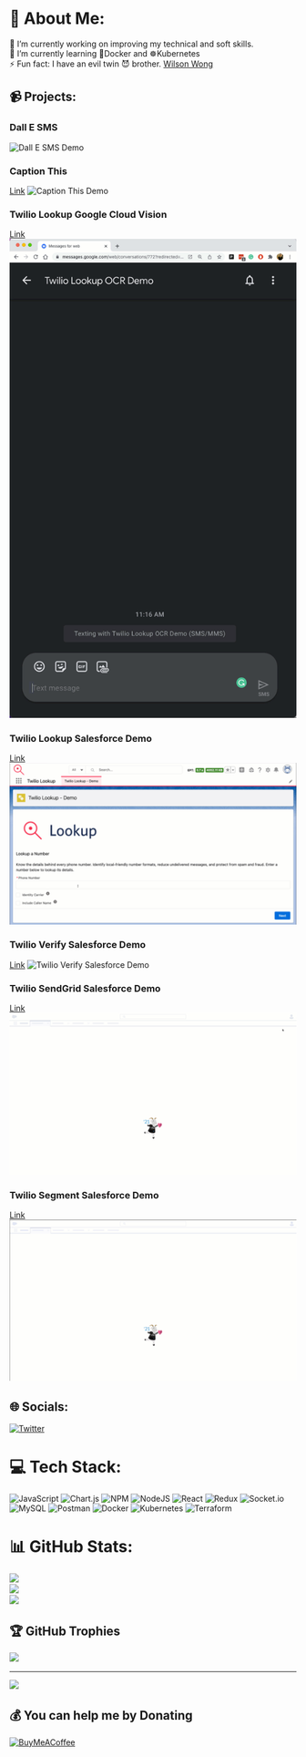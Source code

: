 # 💫 About Me:
🔭 I’m currently working on improving my technical and soft skills.<br>🌱 I’m currently learning 🐳Docker and ☸Kubernetes <br>⚡ Fun fact: I have an evil twin 😈 brother. [Wilson Wong](https://github.com/wilsonwong13)

## 📹 Projects:

### Dall E SMS
![Dall E SMS Demo](./assets/Dall-E-SMS-Demo.gif)
### Caption This
[Link](https://github.com/anthonywong555/Caption-This)
![Caption This Demo](./assets/Caption-This-Demo.gif)
### Twilio Lookup Google Cloud Vision
[Link](https://github.com/anthonywong555/Twilio-Lookup-Google-Cloud-Vision-Demo)
![Twilio Lookup OCR Demo](./assets/Twilio-Lookup-OCR-Demo.gif)
### Twilio Lookup Salesforce Demo
[Link](https://github.com/anthonywong555/Twilio-Lookup-Salesforce-Demo)
![Twilio Lookup Salesforce Demo](./assets/Twilio-Lookup-Salesforce-Demo.gif)
### Twilio Verify Salesforce Demo
[Link](https://github.com/anthonywong555/Twilio-Verify-Salesforce-Demo)
![Twilio Verify Salesforce Demo](./assets/Twilio-Verify-Salesforce-Demo.gif)
### Twilio SendGrid Salesforce Demo
[Link](https://github.com/anthonywong555/Twilio-SendGrid-Salesforce-Demo)
![Twilio SendGrid Salesforce Demo](./assets/Twilio-SendGrid-Salesforce-Demo.gif)
### Twilio Segment Salesforce Demo
[Link](https://github.com/anthonywong555/Twilio-Segment-Salesforce-Demo)
![Twilio Segment Salesforce Demo](./assets/Twilio-Segment-Salesforce-Demo.gif)


## 🌐 Socials:
[![Twitter](https://img.shields.io/badge/Twitter-%231DA1F2.svg?logo=Twitter&logoColor=white)](https://twitter.com/anthonywong555) 

# 💻 Tech Stack:
![JavaScript](https://img.shields.io/badge/javascript-%23323330.svg?style=for-the-badge&logo=javascript&logoColor=%23F7DF1E) ![Chart.js](https://img.shields.io/badge/chart.js-F5788D.svg?style=for-the-badge&logo=chart.js&logoColor=white) ![NPM](https://img.shields.io/badge/NPM-%23000000.svg?style=for-the-badge&logo=npm&logoColor=white) ![NodeJS](https://img.shields.io/badge/node.js-6DA55F?style=for-the-badge&logo=node.js&logoColor=white) ![React](https://img.shields.io/badge/react-%2320232a.svg?style=for-the-badge&logo=react&logoColor=%2361DAFB) ![Redux](https://img.shields.io/badge/redux-%23593d88.svg?style=for-the-badge&logo=redux&logoColor=white) ![Socket.io](https://img.shields.io/badge/Socket.io-black?style=for-the-badge&logo=socket.io&badgeColor=010101) ![MySQL](https://img.shields.io/badge/mysql-%2300f.svg?style=for-the-badge&logo=mysql&logoColor=white) ![Postman](https://img.shields.io/badge/Postman-FF6C37?style=for-the-badge&logo=postman&logoColor=white) ![Docker](https://img.shields.io/badge/docker-%230db7ed.svg?style=for-the-badge&logo=docker&logoColor=white) ![Kubernetes](https://img.shields.io/badge/kubernetes-%23326ce5.svg?style=for-the-badge&logo=kubernetes&logoColor=white) ![Terraform](https://img.shields.io/badge/terraform-%235835CC.svg?style=for-the-badge&logo=terraform&logoColor=white)
# 📊 GitHub Stats:
![](https://github-readme-stats.vercel.app/api?username=anthonywong555&theme=default&hide_border=false&include_all_commits=true&count_private=true)<br/>
![](https://github-readme-streak-stats.herokuapp.com/?user=anthonywong555&theme=default&hide_border=false)<br/>
![](https://github-readme-stats.vercel.app/api/top-langs/?username=anthonywong555&theme=default&hide_border=false&include_all_commits=true&count_private=true&layout=compact)

## 🏆 GitHub Trophies
![](https://github-profile-trophy.vercel.app/?username=anthonywong555&theme=flat&no-frame=false&no-bg=false&margin-w=4)

---
[![](https://visitcount.itsvg.in/api?id=anthonywong555&icon=0&color=0)](https://visitcount.itsvg.in)

  ## 💰 You can help me by Donating
  [![BuyMeACoffee](https://img.shields.io/badge/Buy%20Me%20a%20Coffee-ffdd00?style=for-the-badge&logo=buy-me-a-coffee&logoColor=black)](https://buymeacoffee.com/anthonywong555) 

  <!-- Proudly created with GPRM ( https://gprm.itsvg.in ) -->
  
